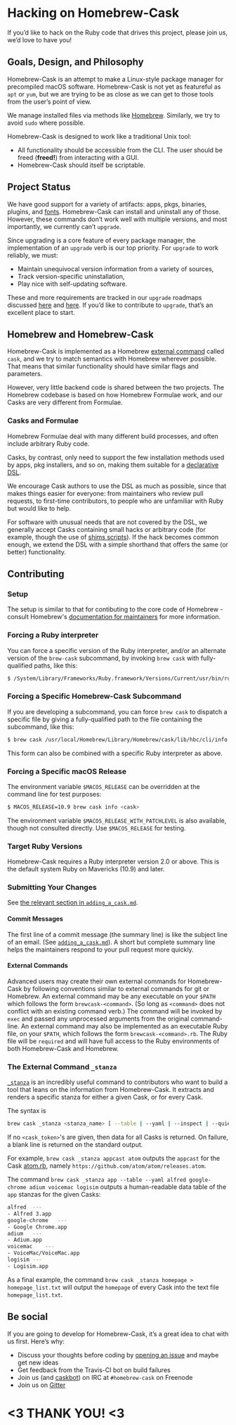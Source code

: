 # Hacking on Homebrew-Cask

If you’d like to hack on the Ruby code that drives this project, please join us, we’d love to have you!

## Goals, Design, and Philosophy

Homebrew-Cask is an attempt to make a Linux-style package manager for precompiled macOS software. Homebrew-Cask is not yet as featureful as `apt` or `yum`, but we are trying to be as close as we can get to those tools from the user’s point of view.

We manage installed files via methods like [Homebrew](http://brew.sh/). Similarly, we try to avoid `sudo` where possible.

Homebrew-Cask is designed to work like a traditional Unix tool:

* All functionality should be accessible from the CLI. The user should be freed (**freed!**) from interacting with a GUI.
* Homebrew-Cask should itself be scriptable.

## Project Status

We have good support for a variety of artifacts: apps, pkgs, binaries, plugins, and [fonts](https://github.com/caskroom/homebrew-fonts/). Homebrew-Cask can install and uninstall any of those. However, these commands don’t work well with multiple versions, and most importantly, we currently can’t `upgrade`.

Since upgrading is a core feature of every package manager, the implementation of an `upgrade` verb is our top priority. For `upgrade` to work reliably, we must:

* Maintain unequivocal version information from a variety of sources,
* Track version-specific uninstallation,
* Play nice with self-updating software.

These and more requirements are tracked in our `upgrade` roadmaps discussed [here](https://github.com/caskroom/homebrew-cask/issues/4678) and [here](https://github.com/caskroom/homebrew-cask/issues/29301). If you’d like to contribute to `upgrade`, that’s an excellent place to start.

## Homebrew and Homebrew-Cask

Homebrew-Cask is implemented as a Homebrew [external command](http://docs.brew.sh/External-Commands.html) called `cask`, and we try to match semantics with Homebrew wherever possible. That means that similar functionality should have similar flags and parameters.

However, very little backend code is shared between the two projects. The Homebrew codebase is based on how Homebrew Formulae work, and our Casks are very different from Formulae.

### Casks and Formulae

Homebrew Formulae deal with many different build processes, and often include arbitrary Ruby code.

Casks, by contrast, only need to support the few installation methods used by apps, pkg installers, and so on, making them suitable for a [declarative DSL](../cask_language_reference/).

We encourage Cask authors to use the DSL as much as possible, since that makes things easier for everyone: from maintainers who review pull requests, to first-time contributors, to people who are unfamiliar with Ruby but would like to help.

For software with unusual needs that are not covered by the DSL, we generally accept Casks containing small hacks or arbitrary code (for example, though the use of [shims scripts](https://github.com/caskroom/homebrew-cask/issues/18809)). If the hack becomes common enough, we extend the DSL with a simple shorthand that offers the same (or better) functionality.

## Contributing

### Setup

The setup is similar to that for contibuting to the core code of Homebrew - consult Homebrew's [documentation for maintainers]( https://github.com/Homebrew/brew/tree/master/docs#maintainers) for more information.

### Forcing a Ruby interpreter

You can force a specific version of the Ruby interpreter, and/or an alternate version of the `brew-cask` subcommand, by invoking `brew cask` with fully-qualified paths, like this:

```bash
$ /System/Library/Frameworks/Ruby.framework/Versions/Current/usr/bin/ruby /usr/local/Homebrew/Library/Homebrew/cask/cmd/brew-cask.rb help
```

### Forcing a Specific Homebrew-Cask Subcommand

If you are developing a subcommand, you can force `brew cask` to dispatch a specific file by giving a fully-qualified path to the file containing the subcommand, like this:

```bash
$ brew cask /usr/local/Homebrew/Library/Homebrew/cask/lib/hbc/cli/info.rb google-chrome
```

This form can also be combined with a specific Ruby interpreter as above.

### Forcing a Specific macOS Release

The environment variable `$MACOS_RELEASE` can be overridden at the command line for test purposes:

```bash
$ MACOS_RELEASE=10.9 brew cask info <cask>
```

The environment variable `$MACOS_RELEASE_WITH_PATCHLEVEL` is also available, though not consulted directly. Use `$MACOS_RELEASE` for testing.

### Target Ruby Versions

Homebrew-Cask requires a Ruby interpreter version 2.0 or above. This is the default system Ruby on Mavericks (10.9) and later.

### Submitting Your Changes

See [the relevant section in `adding_a_cask.md`](adding_a_cask.md#submitting-your-changes).

#### Commit Messages

The first line of a commit message (the summary line) is like the subject line of an email. (See [`adding_a_cask.md`](adding_a_cask.md#commit-messages)). A short but complete summary line helps the maintainers respond to your pull request more quickly.

#### External Commands

Advanced users may create their own external commands for Homebrew-Cask by following conventions similar to external commands for git or Homebrew. An external command may be any executable on your `$PATH` which follows the form `brewcask-<command>`. (So long as `<command>` does not conflict with an existing command verb.) The command will be invoked by `exec` and passed any unprocessed arguments from the original command-line. An external command may also be implemented as an executable Ruby file, on your `$PATH`, which follows the form `brewcask-<command>.rb`. The Ruby file will be `required` and will have full access to the Ruby environments of both Homebrew-Cask and Homebrew.

### The External Command `_stanza`

[`_stanza`](https://github.com/Homebrew/brew/blob/master/Library/Homebrew/cask/lib/hbc/cli/internal_stanza.rb) is an incredibly useful command to contributors who want to build a tool that leans on the information from Homebrew-Cask. It extracts and renders a specific stanza for either a given Cask, or for every Cask.

The syntax is

```bash
brew cask _stanza <stanza_name> [ --table | --yaml | --inspect | --quiet ] [ <cask_token> ... ]
```

If no `<cask_token>`'s are given, then data for all Casks is returned. On failure, a blank line is returned on the standard output.

For example, `brew cask _stanza appcast atom` outputs the `appcast` for the Cask [atom.rb](https://github.com/caskroom/homebrew-cask/blob/43ad9d8ddbad71fbeee42710d567861f080fedf8/Casks/atom.rb#L7), namely `https://github.com/atom/atom/releases.atom`.

The command `brew cask _stanza app --table --yaml alfred google-chrome adium voicemac logisim` outputs a human-readable data table of the `app` stanzas for the given Casks:

```bash
alfred	---
- Alfred 3.app
google-chrome	---
- Google Chrome.app
adium	---
- Adium.app
voicemac	---
- VoiceMac/VoiceMac.app
logisim	---
- Logisim.app
```

As a final example, the command `brew cask _stanza homepage > homepage_list.txt` will output the `homepage` of every Cask into the text file `homepage_list.txt`.

## Be social

If you are going to develop for Homebrew-Cask, it’s a great idea to chat with us first. Here’s why:

* Discuss your thoughts before coding by [opening an issue](https://github.com/caskroom/homebrew-cask/issues/new) and maybe get new ideas
* Get feedback from the Travis-CI bot on build failures
* Join us (and [caskbot](https://github.com/passcod/caskbot)) on IRC at `#homebrew-cask` on Freenode
* Join us on [Gitter](https://gitter.im/caskroom/homebrew-cask)

# <3 THANK YOU! <3
